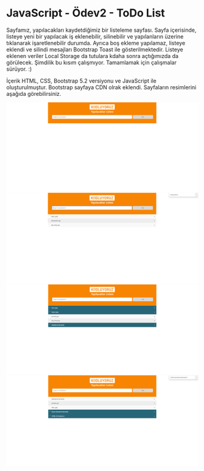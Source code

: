 # JavaScript - Ödev2 - ToDo List
Sayfamız, yapılacakları kaydetdiğimiz bir listeleme sayfası. Sayfa içerisinde, listeye yeni bir yapılacak iş eklenebilir, silinebilir ve yapılanların üzerine tıklanarak işaretlenebilir durumda. Ayrıca boş ekleme yapılamaz, listeye eklendi ve silindi mesajları Bootstrap Toast ile gösterilmektedir.
Listeye eklenen veriler Local Storage da tutulara kdaha sonra açtığımızda da görülecek. Şimdilik bu kısım çalışmıyor. Tamamlamak için çalışmalar sürüyor. :)

İçerik HTML, CSS, Bootstrap 5.2 versiyonu ve JavaScript ile oluşturulmuştur. Bootstrap sayfaya CDN olrak eklendi. Sayfaların resimlerini aşağıda görebilirsiniz.

 ![Screenshot](screenshots/1.PNG)
 ![Screenshot](screenshots/2.PNG)
 ![Screenshot](screenshots/3.PNG)
 ![Screenshot](screenshots/4.PNG)